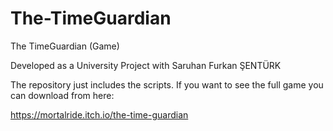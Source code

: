 # The-TimeGuardian
The TimeGuardian (Game)

Developed as a University Project with Saruhan Furkan ŞENTÜRK

The repository just includes the scripts. If you want to see the full game you can download from here:

https://mortalride.itch.io/the-time-guardian
